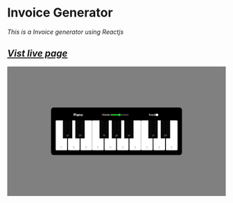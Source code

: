 
# Invoice Generator
*This is a Invoice generator using Reactjs*

## *[Vist live page](https://ravisingh9302.github.io/invoice_generator/)*

<p align="center" ><img src="https://github.com/ravisingh9302/piano/blob/main/img/screenshot.png" alt="" height="300px"></p>
